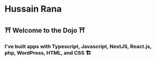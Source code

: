 # Hussain Rana
## ⛩ Welcome to the Dojo ⛩
### I've built apps with Typescript, Javascript, NextJS, React.js, php, WordPress, HTML, and CSS 🏗

<!--
**nothussainrana/nothussainrana** is a ✨ _special_ ✨ repository because its `README.md` (this file) appears on your GitHub profile.

Here are some ideas to get you started:

- 🔭 I’m currently working on ...
- 🌱 I’m currently learning ...
- 👯 I’m looking to collaborate on ...
- 🤔 I’m looking for help with ...
- 💬 Ask me about ...
- 📫 How to reach me: ...
- 😄 Pronouns: ...
- ⚡ Fun fact: ...
-->
